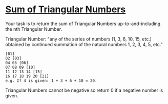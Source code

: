# [Sum of Triangular Numbers](https://www.codewars.com/kata/580878d5d27b84b64c000b51) #

Your task is to return the sum of Triangular Numbers up-to-and-including the nth Triangular Number.

Triangular Number: "any of the series of numbers (1, 3, 6, 10, 15, etc.) obtained by continued summation of the natural numbers 1, 2, 3, 4, 5, etc."

    [01]
    02 [03]
    04 05 [06]
    07 08 09 [10]
    11 12 13 14 [15]
    16 17 18 19 20 [21]
    e.g. If 4 is given: 1 + 3 + 6 + 10 = 20.

Triangular Numbers cannot be negative so return 0 if a negative number is given.
